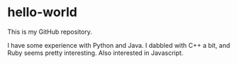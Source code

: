 # hello-world

This is my GitHub repository.

I have some experience with Python and Java. I dabbled with C++ a bit, and Ruby seems pretty interesting. Also interested in Javascript.
